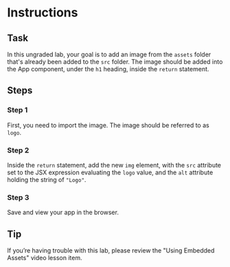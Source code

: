 # Instructions

## Task

In this ungraded lab, your goal is to add an image from the `assets` folder that's already been added to the `src` folder. The image should be added into the App component, under the `h1` heading, inside the `return` statement.

## Steps

### **Step 1**

First, you need to import the image. The image should be referred to as `logo`.

### **Step 2**

Inside the `return` statement, add the new `img` element, with the `src` attribute set to the JSX expression evaluating the `logo` value, and the `alt` attribute holding the string of `"Logo"`.

### **Step 3**

Save and view your app in the browser.

## Tip

If you’re having trouble with this lab, please review the "Using Embedded Assets" video lesson item.